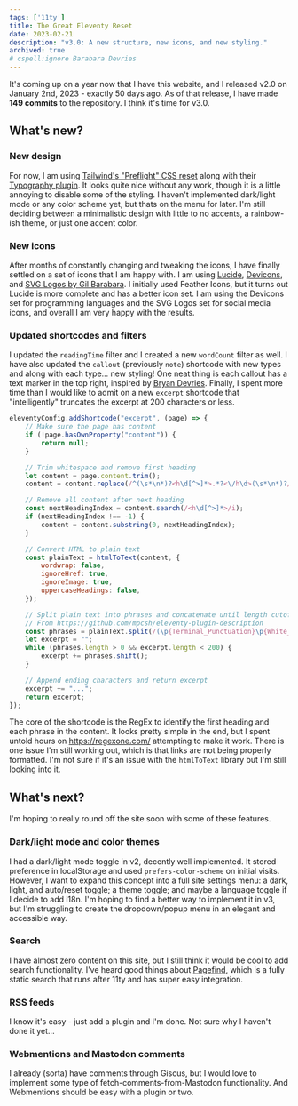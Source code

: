 ```yaml
---
tags: ['11ty']
title: The Great Eleventy Reset
date: 2023-02-21
description: "v3.0: A new structure, new icons, and new styling."
archived: true
# cspell:ignore Barabara Devries
---
```


It's coming up on a year now that I have this website, and I released v2.0 on January 2nd, 2023 - exactly 50 days ago. As of that release, I have made **149 commits** to the repository. I think it's time for v3.0. 

## What's new?

### New design

For now, I am using [Tailwind's "Preflight" CSS reset](https://tailwindcss.com/docs/preflight) along with their [Typography plugin](https://tailwindcss.com/docs/typography-plugin). It looks quite nice without any work, though it is a little annoying to disable some of the styling. I haven't implemented dark/light mode or any color scheme yet, but thats on the menu for later. I'm still deciding between a minimalistic design with little to no accents, a rainbow-ish theme, or just one accent color. 

### New icons

After months of constantly changing and tweaking the icons, I have finally settled on a set of icons that I am happy with. I am using [Lucide](https://lucide.dev), [Devicons](https://devicon.dev), and [SVG Logos by Gil Barabara](https://github.com/gilbarbara/logos). I initially used Feather Icons, but it turns out Lucide is more complete and has a better icon set. I am using the Devicons set for programming languages and the SVG Logos set for social media icons, and overall I am very happy with the results.

### Updated shortcodes and filters

I updated the `readingTime` filter and I created a new `wordCount` filter as well. I have also updated the `callout` (previously `note`) shortcode with new types and along with each type... new styling! One neat thing is each callout has a text marker in the top right, inspired by [Bryan Devries](https://brianjdevries.com/style-guide/).
Finally, I spent more time than I would like to admit on a new `excerpt` shortcode that "intelligently" truncates the excerpt at 200 characters or less. 

```js
eleventyConfig.addShortcode("excerpt", (page) => {
    // Make sure the page has content
    if (!page.hasOwnProperty("content")) {
        return null;
    }

    // Trim whitespace and remove first heading
    let content = page.content.trim();
    content = content.replace(/^(\s*\n*)?<h\d[^>]*>.*?<\/h\d>(\s*\n*)?/i, "");

    // Remove all content after next heading
    const nextHeadingIndex = content.search(/<h\d[^>]*>/i);
    if (nextHeadingIndex !== -1) {
        content = content.substring(0, nextHeadingIndex);
    }

    // Convert HTML to plain text
    const plainText = htmlToText(content, {
        wordwrap: false,
        ignoreHref: true,
        ignoreImage: true,
        uppercaseHeadings: false,
    });

    // Split plain text into phrases and concatenate until length cutoff
    // From https://github.com/mpcsh/eleventy-plugin-description
    const phrases = plainText.split(/(\p{Terminal_Punctuation}\p{White_Space})/gu);
    let excerpt = "";
    while (phrases.length > 0 && excerpt.length < 200) {
        excerpt += phrases.shift();
    }

    // Append ending characters and return excerpt
    excerpt += "...";
    return excerpt;
});
```

The core of the shortcode is the RegEx to identify the first heading and each phrase in the content. It looks pretty simple in the end, but I spent untold hours on https://regexone.com/ attempting to make it work. There is one issue I'm still working out, which is that links are not being properly formatted. I'm not sure if it's an issue with the `htmlToText` library but I'm still looking into it.

## What's next?

I'm hoping to really round off the site soon with some of these features.

### Dark/light mode and color themes

I had a dark/light mode toggle in v2, decently well implemented. It stored preference in localStorage and used `prefers-color-scheme` on initial visits. However, I want to expand this concept into a full site settings menu: a dark, light, and auto/reset toggle; a theme toggle; and maybe a language toggle if I decide to add i18n. I'm hoping to find a better way to implement it in v3, but I'm struggling to create the dropdown/popup menu in an elegant and accessible way.

### Search
I have almost zero content on this site, but I still think it would be cool to add search functionality. I've heard good things about [Pagefind](https://pagefind.app/), which is a fully static search that runs after 11ty and has super easy integration.

### RSS feeds

I know it's easy - just add a plugin and I'm done. Not sure why I haven't done it yet...

### Webmentions and Mastodon comments

I already (sorta) have comments through Giscus, but I would love to implement some type of fetch-comments-from-Mastodon functionality. And Webmentions should be easy with a plugin or two.